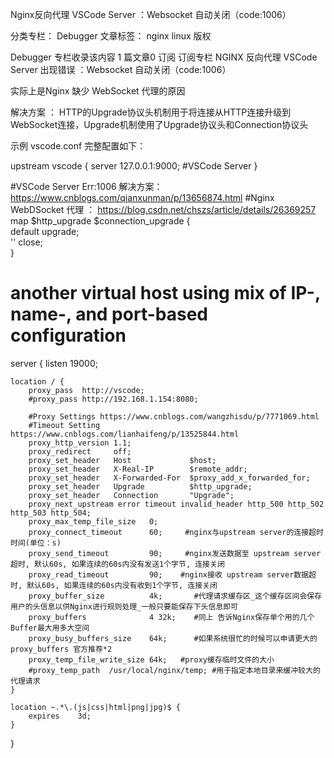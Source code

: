 Nginx反向代理 VSCode Server ：Websocket 自动关闭（code:1006）

分类专栏： Debugger 文章标签： nginx linux
版权

Debugger
专栏收录该内容
1 篇文章0 订阅
订阅专栏
NGINX 反向代理 VSCode Server 出现错误 ：Websocket 自动关闭（code:1006）

实际上是Nginx 缺少 WebSocket 代理的原因

 

解决方案 ： HTTP的Upgrade协议头机制用于将连接从HTTP连接升级到WebSocket连接，Upgrade机制使用了Upgrade协议头和Connection协议头

示例 vscode.conf 完整配置如下：

upstream vscode  {
    server 127.0.0.1:9000; #VSCode Server
}

#VSCode Server Err:1006 解决方案： https://www.cnblogs.com/qianxunman/p/13656874.html
#Nginx WebDSocket 代理 ： https://blog.csdn.net/chszs/article/details/26369257
map $http_upgrade $connection_upgrade {  
    default upgrade;  
    '' close;  
}

# another virtual host using mix of IP-, name-, and port-based configuration
server {
    listen       19000;

    location / {
        proxy_pass  http://vscode;
        #proxy_pass http://192.168.1.154:8080;
     
        #Proxy Settings https://www.cnblogs.com/wangzhisdu/p/7771069.html
        #Timeout Setting https://www.cnblogs.com/lianhaifeng/p/13525844.html
        proxy_http_version 1.1;  
        proxy_redirect     off;
        proxy_set_header   Host             $host;
        proxy_set_header   X-Real-IP        $remote_addr;
        proxy_set_header   X-Forwarded-For  $proxy_add_x_forwarded_for;
        proxy_set_header   Upgrade          $http_upgrade;  
        proxy_set_header   Connection       "Upgrade"; 
        proxy_next_upstream error timeout invalid_header http_500 http_502 http_503 http_504;
        proxy_max_temp_file_size   0;
        proxy_connect_timeout      60;     #nginx与upstream server的连接超时时间(单位：s)
        proxy_send_timeout         90;     #nginx发送数据至 upstream server超时, 默认60s, 如果连续的60s内没有发送1个字节, 连接关闭
        proxy_read_timeout         90;    #nginx接收 upstream server数据超时, 默认60s, 如果连续的60s内没有收到1个字节, 连接关闭
        proxy_buffer_size          4k;       #代理请求缓存区_这个缓存区间会保存用户的头信息以供Nginx进行规则处理_一般只要能保存下头信息即可 
        proxy_buffers              4 32k;    #同上 告诉Nginx保存单个用的几个Buffer最大用多大空间
        proxy_busy_buffers_size    64k;      #如果系统很忙的时候可以申请更大的proxy_buffers 官方推荐*2
        proxy_temp_file_write_size 64k;   #proxy缓存临时文件的大小
        #proxy_temp_path  /usr/local/nginx/temp; #用于指定本地目录来缓冲较大的代理请求
    }
     
    location ~.*\.(js|css|html|png|jpg)$ {
        expires    3d;
    }
}